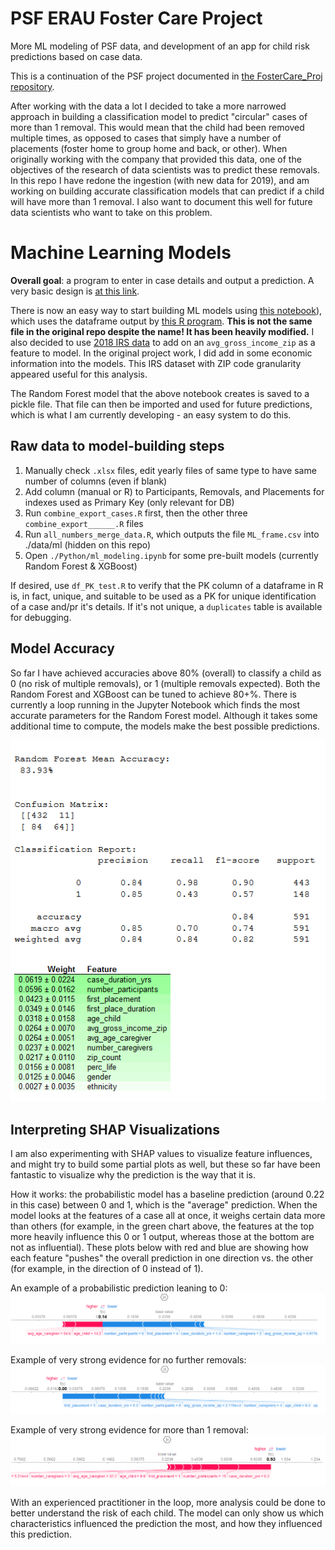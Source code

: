 # PSF ERAU Foster Care Project
 More ML modeling of PSF data, and development of an app for child risk predictions based on case data.
 
 This is a continuation of the PSF project documented in
 [the FosterCare_Proj repository](https://github.com/mathemacode/FosterCare_Project).
 
 After working with the data a lot I decided to take a more narrowed approach in building 
 a classification model to predict "circular" cases of more than 1 removal.  This would mean that 
 the child had been removed multiple times, as opposed to cases that simply have a number of 
 placements (foster home to group home and back, or other).  When originally working with the company 
 that provided this data, one of the objectives of the research of data scientists was to predict
 these removals.  In this repo I have redone the ingestion (with new data for 2019), and am working 
 on building accurate classification models that can predict if a child will have more than 1 removal.
 I also want to document this well for future data scientists who want to take on this problem.
 
 # Machine Learning Models
 **Overall goal**: a program to enter in case details and output a prediction.  A very basic design is 
 [at this link](https://www.kaggle.com/daniielo/foster-calculator).
 
 There is now an easy way to start building ML models using [this notebook](./Python/ml_modeling.ipynb)), 
 which uses the dataframe output by [this R program](./R/all_numbers_merge_data.R).  **This is not the same 
 file in the original repo despite the name!  It has been heavily modified.**  I also decided to use 
 [2018 IRS data](https://www.irs.gov/statistics/soi-tax-stats-individual-income-tax-statistics-2018-zip-code-data-soi) 
 to add on an `avg_gross_income_zip` as a feature to model.  In the original project work, I did 
 add in some economic information into the models.  This IRS dataset with ZIP code granularity appeared 
 useful for this analysis.
 
 The Random Forest model that the above notebook creates is saved to a pickle file.  That file can then be 
 imported and used for future predictions, which is what I am currently developing - an easy system to do this.

 ## Raw data to model-building steps
 1. Manually check `.xlsx` files, edit yearly files of same type to have same number of columns (even if blank)
 2. Add column (manual or R) to Participants, Removals, and Placements for indexes used as Primary Key (only relevant for DB)
 3. Run `combine_export_cases.R` first, then the other three `combine_export______.R` files
 4. Run `all_numbers_merge_data.R`, which outputs the file `ML_frame.csv` into ./data/ml (hidden on this repo)
 5. Open `./Python/ml_modeling.ipynb` for some pre-built models (currently Random Forest & XGBoost)
 
 If desired, use `df_PK_test.R` to verify that the PK column of a dataframe in R is, in fact, unique, and
 suitable to be used as a PK for unique identification of a case and/pr it's details.  If it's not unique, 
 a `duplicates` table is available for debugging.
 
 ## Model Accuracy
 So far I have achieved accuracies above 80% (overall) to classify a child as 0 (no risk of multiple removals), or
 1 (multiple removals expected).  Both the Random Forest and XGBoost can be tuned to achieve 80+%.  There is currently 
 a loop running in the Jupyter Notebook which finds the most accurate parameters for the Random Forest model. 
 Although it takes some additional time to compute, the models make the best possible predictions.
 
 ![RF_model_stats](./pics/RF_model_stats.PNG)

 
 ## Interpreting SHAP Visualizations
 I am also experimenting with SHAP values to visualize feature influences, and might try to build 
 some partial plots as well, but these so far have been fantastic to visualize why the prediction is 
 the way that it is.
 
 How it works: the probabilistic model has a baseline prediction (around 0.22 in this case) between 0 and 1,
 which is the "average" prediction.  When the model looks at the features of a case all at once, it weighs 
 certain data more than others (for example, in the green chart above, the features at the top more heavily
 influence this 0 or 1 output, whereas those at the bottom are not as influential).  These plots below with 
 red and blue are showing how each feature "pushes" the overall prediction in one direction vs. the other
 (for example, in the direction of 0 instead of 1).
 
 An example of a probabilistic prediction leaning to 0:
 ![shap1](./pics/shap_ex_1.PNG)
 
 Example of very strong evidence for no further removals:
 ![shap2](./pics/shap_ex_2.PNG)
 
 Example of very strong evidence for more than 1 removal:
 ![shap3](./pics/shap_ex_3.PNG)
 
 With an experienced practitioner in the loop, more analysis could be done to better understand the risk of each
 child.  The model can only show us which characteristics influenced the prediction the most, and how they 
 influenced this prediction.
